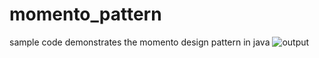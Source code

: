 # momento_pattern
sample code demonstrates the momento design pattern in java
![output](https://user-images.githubusercontent.com/23944974/166868000-f3a2829f-5069-4ecf-97fb-9717937cd14e.PNG)
